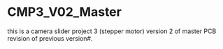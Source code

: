 # CMP3_V02_Master
this is a camera slider project 3 (stepper motor) version 2  of master PCB revision of previous version#.
